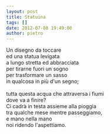 ```yaml
---
layout: post
title: Statuina
tags: []
date: 2012-07-08 19:49:00
author: pietro
---
```

Un disegno da toccare<br/>ed una statua levigata<br/>a lungo stretta ed abbracciata<br/>per tirarne fuori un sogno<br/>per trasformare un sasso<br/>in qualcosa in più d'un segno;<br/><br/>tutta questa acqua che attraversa i fiumi<br/>dove va a finire?<br/>Ci cadrà in testa assieme alla pioggia<br/>tra qualche mese mentre passeggiamo,<br/>e mano nella mano<br/>noi ridendo l'aspettiamo.
